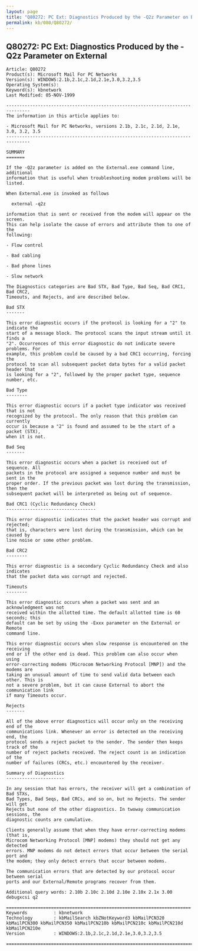 ```yaml
---
layout: page
title: "Q80272: PC Ext: Diagnostics Produced by the -Q2z Parameter on External"
permalink: kb/080/Q80272/
---
```


## Q80272: PC Ext: Diagnostics Produced by the -Q2z Parameter on External

	Article: Q80272
	Product(s): Microsoft Mail For PC Networks
	Version(s): WINDOWS:2.1b,2.1c,2.1d,2.1e,3.0,3.2,3.5
	Operating System(s): 
	Keyword(s): kbnetwork
	Last Modified: 05-NOV-1999
	
	-------------------------------------------------------------------------------
	The information in this article applies to:
	
	- Microsoft Mail for PC Networks, versions 2.1b, 2.1c, 2.1d, 2.1e, 3.0, 3.2, 3.5 
	-------------------------------------------------------------------------------
	
	SUMMARY
	=======
	
	If the -Q2z parameter is added on the External.exe command line, additional
	information that is useful when troubleshooting modem problems will be listed.
	
	When External.exe is invoked as follows
	
	  external -q2z
	
	information that is sent or received from the modem will appear on the screen.
	This can help isolate the cause of errors and attribute them to one of the
	following:
	
	- Flow control
	
	- Bad cabling
	
	- Bad phone lines
	
	- Slow network
	
	The Diagnostics categories are Bad STX, Bad Type, Bad Seq, Bad CRC1, Bad CRC2,
	Timeouts, and Rejects, and are described below.
	
	Bad STX
	-------
	
	This error diagnostic occurs if the protocol is looking for a "2" to indicate the
	start of a message block. The protocol scans the input stream until it finds a
	"2". Occurrences of this error diagnostic do not indicate severe problems. For
	example, this problem could be caused by a bad CRC1 occurring, forcing the
	protocol to scan all subsequent packet data bytes for a valid packet header that
	is looking for a "2", followed by the proper packet type, sequence number, etc.
	
	Bad Type
	--------
	
	This error diagnostic occurs if a packet type indicator was received that is not
	recognized by the protocol. The only reason that this problem can currently
	occur is because a "2" is found and assumed to be the start of a packet (STX),
	when it is not.
	
	Bad Seq
	-------
	
	This error diagnostic occurs when a packet is received out of sequence. All
	packets in the protocol are assigned a sequence number and must be sent in the
	proper order. If the previous packet was lost during the transmission, then the
	subsequent packet will be interpreted as being out of sequence.
	
	Bad CRC1 (Cyclic Redundancy Check)
	----------------------------------
	
	This error diagnostic indicates that the packet header was corrupt and rejected;
	that is, characters were lost during the transmission, which can be caused by
	line noise or some other problem.
	
	Bad CRC2
	--------
	
	This error diagnostic is a secondary Cyclic Redundancy Check and also indicates
	that the packet data was corrupt and rejected.
	
	Timeouts
	--------
	
	This error diagnostic occurs when a packet was sent and an acknowledgment was not
	received within the allotted time. The default allotted time is 60 seconds; this
	default can be set by using the -Exxx parameter on the External or Remote
	command line.
	
	This error diagnostic occurs when slow response is encountered on the receiving
	end or if the other end is dead. This problem can also occur when using
	error-correcting modems (Microcom Networking Protocol [MNP]) and the modems are
	taking an unusual amount of time to send valid data between each other. This is
	not a severe problem, but it can cause External to abort the communication link
	if many Timeouts occur.
	
	Rejects
	-------
	
	All of the above error diagnostics will occur only on the receiving end of the
	communications link. Whenever an error is detected on the receiving end, the
	protocol sends a reject packet to the sender. The sender then keeps track of the
	number of reject packets received. The reject count is an indication of the
	number of failures (CRCs, etc.) encountered by the receiver.
	
	Summary of Diagnostics
	----------------------
	
	In any session that has errors, the receiver will get a combination of Bad STXs,
	Bad Types, Bad Seqs, Bad CRCs, and so on, but no Rejects. The sender will get
	Rejects but none of the other diagnostics. In twoway communication sessions, the
	diagnostic counts are cumulative.
	
	Clients generally assume that when they have error-correcting modems (that is,
	Microcom Networking Protocol [MNP] modems) they should not get any detected
	errors. MNP modems do not detect errors that occur between the serial port and
	the modem; they only detect errors that occur between modems.
	
	The communication errors that are detected by our protocol occur between serial
	ports and our External/Remote programs recover from them.
	
	Additional query words: 2.10b 2.10c 2.10d 2.10e 2.10x 2.1x 3.00 debugxcsi q2
	
	======================================================================
	Keywords          : kbnetwork 
	Technology        : kbMailSearch kbZNotKeyword3 kbMailPCN320 kbMailPCN300 kbMailPCN350 kbMailPCN210b kbMailPCN210c kbMailPCN210d kbMailPCN210e
	Version           : WINDOWS:2.1b,2.1c,2.1d,2.1e,3.0,3.2,3.5
	
	=============================================================================
	
